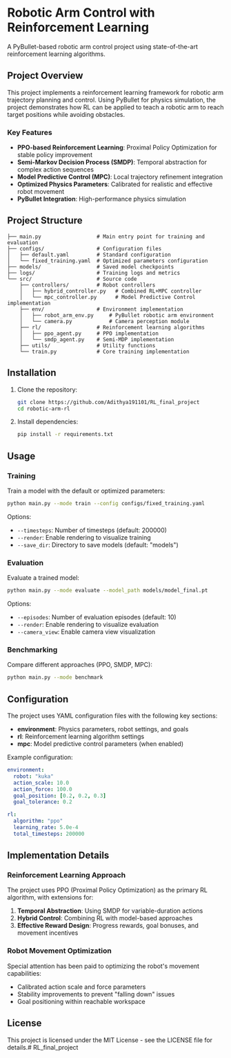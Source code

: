   # Robotic Arm Control with Reinforcement Learning

A PyBullet-based robotic arm control project using state-of-the-art reinforcement learning algorithms.

## Project Overview

This project implements a reinforcement learning framework for robotic arm trajectory planning and control. Using PyBullet for physics simulation, the project demonstrates how RL can be applied to teach a robotic arm to reach target positions while avoiding obstacles.

### Key Features

- **PPO-based Reinforcement Learning**: Proximal Policy Optimization for stable policy improvement
- **Semi-Markov Decision Process (SMDP)**: Temporal abstraction for complex action sequences
- **Model Predictive Control (MPC)**: Local trajectory refinement integration
- **Optimized Physics Parameters**: Calibrated for realistic and effective robot movement
- **PyBullet Integration**: High-performance physics simulation

## Project Structure

```
├── main.py                  # Main entry point for training and evaluation
├── configs/                 # Configuration files
│   ├── default.yaml         # Standard configuration
│   └── fixed_training.yaml  # Optimized parameters configuration
├── models/                  # Saved model checkpoints
├── logs/                    # Training logs and metrics
└── src/                     # Source code
    ├── controllers/         # Robot controllers
    │   ├── hybrid_controller.py   # Combined RL+MPC controller
    │   └── mpc_controller.py      # Model Predictive Control implementation
    ├── env/                 # Environment implementation
    │   ├── robot_arm_env.py     # PyBullet robotic arm environment
    │   └── camera.py            # Camera perception module
    ├── rl/                  # Reinforcement learning algorithms
    │   ├── ppo_agent.py     # PPO implementation
    │   └── smdp_agent.py    # Semi-MDP implementation
    ├── utils/               # Utility functions
    └── train.py             # Core training implementation
```

## Installation

1. Clone the repository:
   ```bash
   git clone https://github.com/Adithya191101/RL_final_project
   cd robotic-arm-rl
   ```

2. Install dependencies:
   ```bash
   pip install -r requirements.txt
   ```

## Usage

### Training

Train a model with the default or optimized parameters:

```bash
python main.py --mode train --config configs/fixed_training.yaml
```

Options:
- `--timesteps`: Number of timesteps (default: 200000)
- `--render`: Enable rendering to visualize training
- `--save_dir`: Directory to save models (default: "models")

### Evaluation

Evaluate a trained model:

```bash
python main.py --mode evaluate --model_path models/model_final.pt
```

Options:
- `--episodes`: Number of evaluation episodes (default: 10)
- `--render`: Enable rendering to visualize evaluation
- `--camera_view`: Enable camera view visualization

### Benchmarking

Compare different approaches (PPO, SMDP, MPC):

```bash
python main.py --mode benchmark
```

## Configuration

The project uses YAML configuration files with the following key sections:

- **environment**: Physics parameters, robot settings, and goals
- **rl**: Reinforcement learning algorithm settings
- **mpc**: Model predictive control parameters (when enabled)

Example configuration:
```yaml
environment:
  robot: "kuka"
  action_scale: 10.0
  action_force: 100.0
  goal_position: [0.2, 0.2, 0.3]
  goal_tolerance: 0.2

rl:
  algorithm: "ppo"
  learning_rate: 5.0e-4
  total_timesteps: 200000
```

## Implementation Details

### Reinforcement Learning Approach

The project uses PPO (Proximal Policy Optimization) as the primary RL algorithm, with extensions for:

1. **Temporal Abstraction**: Using SMDP for variable-duration actions
2. **Hybrid Control**: Combining RL with model-based approaches
3. **Effective Reward Design**: Progress rewards, goal bonuses, and movement incentives

### Robot Movement Optimization

Special attention has been paid to optimizing the robot's movement capabilities:

- Calibrated action scale and force parameters
- Stability improvements to prevent "falling down" issues
- Goal positioning within reachable workspace

## License

This project is licensed under the MIT License - see the LICENSE file for details.# RL_final_project

